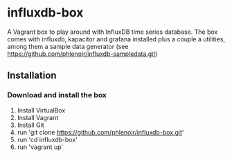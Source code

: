 # influxdb-box
A Vagrant box to play around with InfluxDB time series database.
The box comes with influxdb, kapacitor and grafana installed plus a couple a utilities, among them a sample data generator (see https://github.com/phlenoir/influxdb-sampledata.git)

## Installation 

### Download and install the box
1. Install VirtualBox
2. Install Vagrant
3. Install Git
4. run 'git clone https://github.com/phlenoir/influxdb-box.git'
5. run 'cd influxdb-box'
6. run 'vagrant up'
